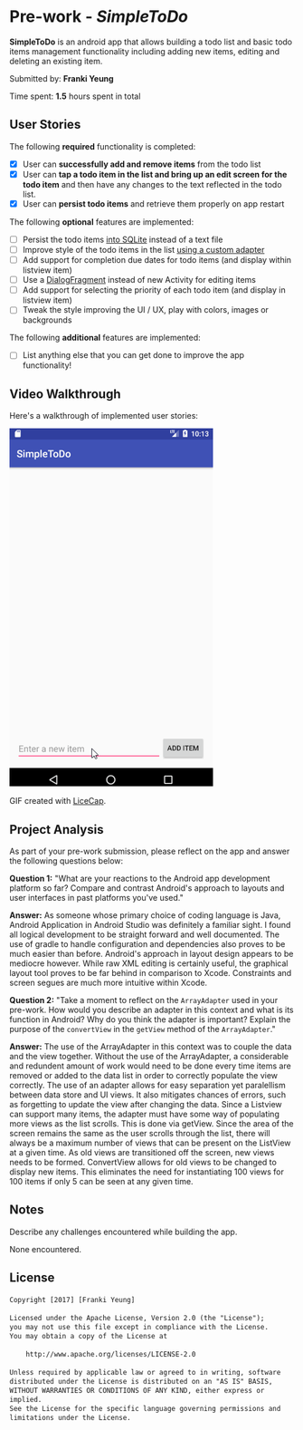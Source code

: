 # Pre-work - *SimpleToDo*

**SimpleToDo** is an android app that allows building a todo list and basic todo items management functionality including adding new items, editing and deleting an existing item.

Submitted by: **Franki Yeung**

Time spent: **1.5** hours spent in total

## User Stories

The following **required** functionality is completed:

* [X] User can **successfully add and remove items** from the todo list
* [X] User can **tap a todo item in the list and bring up an edit screen for the todo item** and then have any changes to the text reflected in the todo list.
* [X] User can **persist todo items** and retrieve them properly on app restart

The following **optional** features are implemented:

* [ ] Persist the todo items [into SQLite](http://guides.codepath.com/android/Persisting-Data-to-the-Device#sqlite) instead of a text file
* [ ] Improve style of the todo items in the list [using a custom adapter](http://guides.codepath.com/android/Using-an-ArrayAdapter-with-ListView)
* [ ] Add support for completion due dates for todo items (and display within listview item)
* [ ] Use a [DialogFragment](http://guides.codepath.com/android/Using-DialogFragment) instead of new Activity for editing items
* [ ] Add support for selecting the priority of each todo item (and display in listview item)
* [ ] Tweak the style improving the UI / UX, play with colors, images or backgrounds

The following **additional** features are implemented:

* [ ] List anything else that you can get done to improve the app functionality!

## Video Walkthrough

Here's a walkthrough of implemented user stories:

<img src='https://github.com/ftyyeung/SimpleToDo-App/blob/master/SimpleToDo.gif?raw=true' title='Video Walkthrough' width='' alt='Video Walkthrough' />

GIF created with [LiceCap](http://www.cockos.com/licecap/).

## Project Analysis

As part of your pre-work submission, please reflect on the app and answer the following questions below:

**Question 1:** "What are your reactions to the Android app development platform so far? Compare and contrast Android's approach to layouts and user interfaces in past platforms you've used."

**Answer:** As someone whose primary choice of coding language is Java, Android Application in Android Studio was definitely a familiar sight. I found all logical development to be straight forward and well documented. The use of gradle to handle configuration and dependencies also proves to be much easier than before. Android's approach in layout design appears to be mediocre however. While raw XML editing is certainly useful, the graphical layout tool proves to be far behind in comparison to Xcode. Constraints and screen segues are much more intuitive within Xcode.

**Question 2:** "Take a moment to reflect on the `ArrayAdapter` used in your pre-work. How would you describe an adapter in this context and what is its function in Android? Why do you think the adapter is important? Explain the purpose of the `convertView` in the `getView` method of the `ArrayAdapter`."

**Answer:** The use of the ArrayAdapter in this context was to couple the data and the view together. Without the use of the ArrayAdapter, a considerable and redundent amount of work would need to be done every time items are removed or added to the data list in order to correctly populate the view correctly. The use of an adapter allows for easy separation yet paralellism between data store and UI views. It also mitigates chances of errors, such as forgetting to update the view after changing the data. 
Since a Listview can support many items, the adapter must have some way of populating more views as the list scrolls. This is done via getView. Since the area of the screen remains the same as the user scrolls through the list, there will always be a maximum number of views that can be present on the ListView at a given time. As old views are transitioned off the screen, new views needs to be formed. ConvertView allows for old views to be changed to display new items. This eliminates the need for instantiating 100 views for 100 items if only 5 can be seen at any given time.

## Notes

Describe any challenges encountered while building the app.

None encountered.

## License

    Copyright [2017] [Franki Yeung]

    Licensed under the Apache License, Version 2.0 (the "License");
    you may not use this file except in compliance with the License.
    You may obtain a copy of the License at

        http://www.apache.org/licenses/LICENSE-2.0

    Unless required by applicable law or agreed to in writing, software
    distributed under the License is distributed on an "AS IS" BASIS,
    WITHOUT WARRANTIES OR CONDITIONS OF ANY KIND, either express or implied.
    See the License for the specific language governing permissions and
    limitations under the License.
